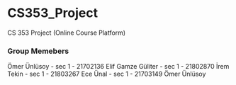 # CS353_Project
CS 353 Project (Online Course Platform)

### Group Memebers
  Ömer Ünlüsoy 	       - sec 1 - 21702136
  Elif Gamze Güliter   - sec 1 - 21802870
  İrem Tekin		       - sec 1 - 21803267
  Ece Ünal			       - sec 1 - 21703149
  Ömer Ünlüsoy
